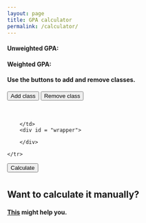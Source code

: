 ```yaml
---
layout: page
title: GPA calculator
permalink: /calculator/
---
```

<link rel="stylesheet" href='/assets/main.css'>
<link rel="stylesheet" href="/assets/inputs.css">

<head>
<title>Cypress Bay Broward Highschool high school GPA calculator</title>
<meta name="keywords" content="highschool, High school, gpa, GPA, broward, Broward, Cypress bay, Cypress, Cypress bay highschool, cypress bay high school, cypress bay gpa calculator, gpa calculator, cypress gpa calculator, please give me traffic, gpa calculator cypress, broward gpa calculator, gpa calculator broward, gpa predictor, gpa predictor cypress">
</head>
<body>
<script type="text/javascript" src="/assets/script.js"></script>
<link rel="stylesheet" type="text/css" href="/assets/main.css" media = "screen,projection"/>
<div id = "introduction"> 
<h4 id ="GPAS1">Unweighted GPA: </h4>
<h4 id = "GPAS2">Weighted GPA: </h4>
</div>
<h4>Use the buttons to add and remove classes.</h4>
<button onclick="add_fields()">Add class</button>
<button onclick="removeInput()">Remove class</button>

<table>
    <tr>
            <table>
                    <tr id = "demo">
                    <!-- <input class="currentWeightedGpa" placeholder="Weighted gpa(optional)" type="number" step = ".5" id = "currentWeightedGpa">
                        <input class="currentUnweightedGpa" placeholder="Unweighted gpa(optional)" type="number" step = ".5" id = "currentUnweightedGpa">
                        <input class="currentCredits" placeholder="Current Credits(optional)" type="text" step = ".5" id = "currentCredits">
                    -->
                    </tr>
                </table>
        <td>
                                                        
        </td>
        <div id = "wrapper">

        </div>

    </tr>
</table>

<button onclick="calculate()">Calculate</button>


<h1></h1>

<h2>Want to calculate it manually? </h2>
<h4><a href = "{{"/manual" | prepend: site.baseurl }}">This</a> might help you.</h4>

</body>



